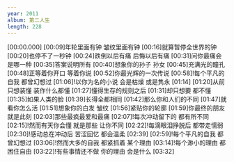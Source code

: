 ```yaml
---
year: 2011
album: 第二人生
length: 228
---
```

[00:00.000]
[00:09]年轮里面有钟 皱纹里面有钟
[00:16]就算暂停全世界的钟
[00:20]也停不了一秒钟
[00:24]跌倒以后有痛 后悔以后有痛
[00:31]问你最痛会是哪一种
[00:35]答案说明所有
[00:40]想象你的孙子 孙女
[00:45]充满光的瞳孔
[00:48]正等着你开口 等着你说
[00:52]你最光辉的一次传说
[00:58]!每个平凡的自我 都曾幻想过
[01:06]!以你为名的小说 会是枯燥 或是隽永
[01:14]
[01:20]从前只想装懂 装作什么都懂
[01:27]懂得生存的规则之后
[01:31]却只想要 都不懂
[01:35]如果人类的脸
[01:39]长得全都相同
[01:42]那么你和人们的不同
[01:47]就看你怎么活
[01:51]想象你的白发 皱纹
[01:56]紧贴你的轮廓
[01:59]你最终的朋友 就是此刻
[02:03]那些最疯最爱和最痛
[02:07]!每次冲动留下的 都有所不同
[02:15]!然而有天你会懂 就是那些 让你不同
[02:22]!每滴眼泪挣脱后 都带走懦弱
[02:30]!感动总在冲动后 苦涩回忆 都会温柔
[02:39]
[02:59]!每个平凡的自我 都曾幻想过
[03:06]!然而大多的自我 都紧抓着 某个理由
[03:14]!每个渺小的理由 都困住自由
[03:22]!有些事情还不做 你的理由 会是什么
[03:32]